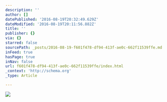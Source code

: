 ```yaml
---
description: ''
author: []
datePublished: '2016-08-19T20:32:49.629Z'
dateModified: '2016-08-19T20:11:56.882Z'
title: ''
publisher: {}
via: {}
starred: false
sourcePath: _posts/2016-08-19-f601f478-df94-413f-ae0c-662f11539ffe.md
inFeed: true
hasPage: true
inNav: false
url: f601f478-df94-413f-ae0c-662f11539ffe/index.html
_context: 'http://schema.org'
_type: Article

---
```

![](https://the-grid-user-content.s3-us-west-2.amazonaws.com/8daca64a-63d1-4b9b-b75a-c4739d2069e9.jpg)